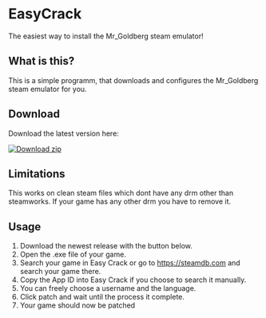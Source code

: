# EasyCrack

The easiest way to install the Mr_Goldberg steam emulator!

## What is this? 
This is a simple programm, that downloads and configures the Mr_Goldberg steam emulator for you.

## Download
Download the latest version here: 
<!-- BEGIN LATEST DOWNLOAD BUTTON -->
[![Download zip](https://custom-icon-badges.herokuapp.com/badge/-Download-blue?style=for-the-badge&logo=download&logoColor=white "Download zip")](https://github.com/Frostplexx/EasyCrack/releases/download/v1.1.0/EasyCrack.exe)
<!-- END LATEST DOWNLOAD BUTTON -->

## Limitations

This works on clean steam files which dont have any drm other than steamworks. If your game has any other drm you have to remove it.

## Usage

1. Download the newest release with the button below.
2. Open the .exe file of your game.
3. Search your game in Easy Crack or go to https://steamdb.com and search your game there.
4. Copy the App ID into Easy Crack if you choose to search it manually.
5. You can freely choose a username and the language.
6. Click patch and wait until the process it complete. 
7. Your game should now be patched
